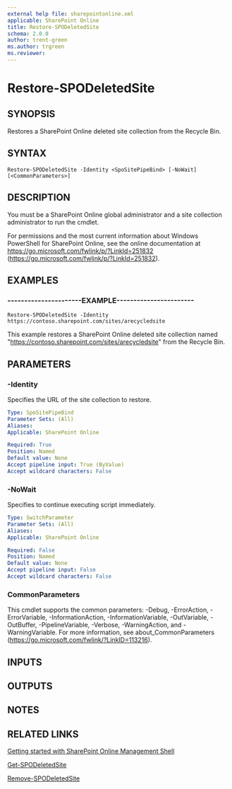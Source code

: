 ```yaml
---
external help file: sharepointonline.xml
applicable: SharePoint Online
title: Restore-SPODeletedSite
schema: 2.0.0
author: trent-green
ms.author: trgreen
ms.reviewer:
---
```


# Restore-SPODeletedSite

## SYNOPSIS
Restores a SharePoint Online deleted site collection from the Recycle Bin.


## SYNTAX

```
Restore-SPODeletedSite -Identity <SpoSitePipeBind> [-NoWait] [<CommonParameters>]
```

## DESCRIPTION
You must be a SharePoint Online global administrator and a site collection administrator to run the cmdlet.

For permissions and the most current information about Windows PowerShell for SharePoint Online, see the online documentation at https://go.microsoft.com/fwlink/p/?LinkId=251832 (https://go.microsoft.com/fwlink/p/?LinkId=251832).


## EXAMPLES

### ----------------------EXAMPLE-----------------------
```
Restore-SPODeletedSite -Identity https://contoso.sharepoint.com/sites/arecycledsite
```
This example restores a SharePoint Online deleted site collection named "https://contoso.sharepoint.com/sites/arecycledsite" from the Recycle Bin.


## PARAMETERS

### -Identity
Specifies the URL of the site collection to restore.


```yaml
Type: SpoSitePipeBind
Parameter Sets: (All)
Aliases: 
Applicable: SharePoint Online

Required: True
Position: Named
Default value: None
Accept pipeline input: True (ByValue)
Accept wildcard characters: False
```

### -NoWait
Specifies to continue executing script immediately.


```yaml
Type: SwitchParameter
Parameter Sets: (All)
Aliases: 
Applicable: SharePoint Online

Required: False
Position: Named
Default value: None
Accept pipeline input: False
Accept wildcard characters: False
```

### CommonParameters
This cmdlet supports the common parameters: -Debug, -ErrorAction, -ErrorVariable, -InformationAction, -InformationVariable, -OutVariable, -OutBuffer, -PipelineVariable, -Verbose, -WarningAction, and -WarningVariable. For more information, see about_CommonParameters (https://go.microsoft.com/fwlink/?LinkID=113216).

## INPUTS

## OUTPUTS

## NOTES

## RELATED LINKS

[Getting started with SharePoint Online Management Shell](https://docs.microsoft.com/powershell/sharepoint/sharepoint-online/connect-sharepoint-online?view=sharepoint-ps)

[Get-SPODeletedSite](Get-SPODeletedSite.md)

[Remove-SPODeletedSite](Remove-SPODeletedSite.md)
